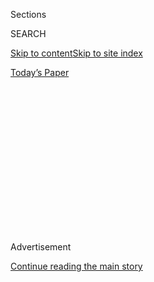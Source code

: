 <div id="app">

<div>

<div>

<div>

<div class="NYTAppHideMasthead css-1q2w90k e1suatyy0">

<div class="section css-ui9rw0 e1suatyy2">

<div class="css-eph4ug er09x8g0">

<div class="css-6n7j50">

</div>

<span class="css-1dv1kvn">Sections</span>

<div class="css-10488qs">

<span class="css-1dv1kvn">SEARCH</span>

</div>

[Skip to content](#site-content)[Skip to site
index](#site-index)

</div>

<div class="css-10698na e1huz5gh0">

</div>

</div>

<div id="masthead-bar-one" class="section hasLinks css-15hmgas e1csuq9d3">

<div class="css-uqyvli e1csuq9d0">

</div>

<div class="css-1uqjmks e1csuq9d1">

</div>

<div class="css-9e9ivx">

[](https://myaccount.nytimes.com/auth/login?response_type=cookie&client_id=vi)

</div>

<div class="css-1bvtpon e1csuq9d2">

[Today’s
Paper](https://www.nytimes.com/section/todayspaper)

</div>

</div>

</div>

</div>

<div data-aria-hidden="false">

<div id="site-content" data-role="main">

<div>

<div class="css-1aor85t" style="opacity:0.000000001;z-index:-1;visibility:hidden">

<div class="css-1hqnpie">

<div class="css-epjblv">

<span class="css-17xtcya">[Opinion](/section/opinion)</span><span class="css-x15j1o">|</span><span class="css-fwqvlz">Republicans
Are Ready for the Don Draper
Method</span>

</div>

<div class="css-k008qs">

<div class="css-1iwv8en">

<span class="css-18z7m18"></span>

<div>

</div>

</div>

<span class="css-1n6z4y">https://nyti.ms/3i9uvjF</span>

<div class="css-1705lsu">

<div class="css-4xjgmj">

<div class="css-4skfbu" data-role="toolbar" data-aria-label="Social Media Share buttons, Save button, and Comments Panel with current comment count" data-testid="share-tools">

  - 
  - 
  - 
  - 
    
    <div class="css-6n7j50">
    
    </div>

  - 
  - 

</div>

</div>

</div>

</div>

</div>

</div>

<div id="NYT_TOP_BANNER_REGION" class="css-13pd83m">

</div>

<div id="top-wrapper" class="css-1sy8kpn">

<div id="top-slug" class="css-l9onyx">

Advertisement

</div>

[Continue reading the main
story](#after-top)

<div class="ad top-wrapper" style="text-align:center;height:100%;display:block;min-height:250px">

<div id="top" class="place-ad" data-position="top" data-size-key="top">

</div>

</div>

<div id="after-top">

</div>

</div>

<div>

<div class="css-v5btjw etb61u70">

<div class="css-v05ibm etb61u71">

[Opinion](/section/opinion)

</div>

</div>

<div id="sponsor-wrapper" class="css-1hyfx7x">

<div id="sponsor-slug" class="css-19vbshk">

Supported by

</div>

[Continue reading the main
story](#after-sponsor)

<div id="sponsor" class="ad sponsor-wrapper" style="text-align:center;height:100%;display:block">

</div>

<div id="after-sponsor">

</div>

</div>

<div class="css-186x18t">

</div>

<div class="css-1vkm6nb ehdk2mb0">

# Republicans Are Ready for the Don Draper Method

</div>

The coronavirus relief debate has Republicans falling back into
pre-Trump grooves.

<div class="css-18e8msd">

<div class="css-vp77d3 epjyd6m0">

<div class="css-1p10dcb ey68jwv0" data-aria-hidden="true">

[![Ross
Douthat](https://static01.nyt.com/images/2018/04/03/opinion/ross-douthat/ross-douthat-thumbLarge.png
"Ross Douthat")](https://www.nytimes.com/by/ross-douthat)

</div>

<div class="css-1baulvz">

By [<span class="css-1baulvz last-byline" itemprop="name">Ross
Douthat</span>](https://www.nytimes.com/by/ross-douthat)

<div class="css-8atqhb">

Opinion Columnist

</div>

</div>

</div>

  - Aug. 4,
    2020

  - 
    
    <div class="css-4xjgmj">
    
    <div class="css-pvvomx" data-role="toolbar" data-aria-label="Social Media Share buttons, Save button, and Comments Panel with current comment count" data-testid="share-tools">
    
      - 
      - 
      - 
      - 
        
        <div class="css-6n7j50">
        
        </div>
    
      - 
      - 
    
    </div>
    
    </div>

</div>

<div class="css-79elbk" data-testid="photoviewer-wrapper">

<div class="css-z3e15g" data-testid="photoviewer-wrapper-hidden">

</div>

<div class="css-1a48zt4 ehw59r15" data-testid="photoviewer-children">

![<span class="css-cnj6d5 e1z0qqy90" itemprop="copyrightHolder"><span class="css-1ly73wi e1tej78p0">Credit...</span><span><span>Brandon
Dill/Getty
Images</span></span></span>](https://static01.nyt.com/images/2020/08/04/opinion/04douthatSub/04douthatSub-articleLarge.jpg?quality=75&auto=webp&disable=upscale)

</div>

</div>

</div>

<div class="section meteredContent css-1r7ky0e" name="articleBody" itemprop="articleBody">

<div class="css-1fanzo5 StoryBodyCompanionColumn">

<div class="css-53u6y8">

“This never happened. It will *shock* you how much it never happened.”

This is a Don Draper line from “Mad Men,”
[delivered](https://www.youtube.com/watch?v=kEMe3wj-QuM) as advice he
earned the hard way, when he stole another man’s identity and left his
own behind.

It’s also the way that many Republican senators hope to deal with the
memory of the Trump era, assuming that they wake up on Nov. 4 (or
whenever the ballot counting ends) and discover that the president has
not been re-elected.

Acting as if Trumpism “never happened” doesn’t just mean they want to
blot out their memories of Trump himself, his Twitter feed, their
unwilling ring-kissing, all the rest. It means that many of them believe
that Trump’s election was essentially an accident, a fluke, a temporary
hiatus from the kind of conservative politics they’re comfortable
practicing, and so if he loses there’s no reason the Republican Party
can’t go back to the way things used to be.

One of the last times I was in Washington, in days when it was still
normal to hop a plane to our nation’s capital, a smart Republican
staffer remarked to me that out of his entire caucus, only a small group
of senators thought the G.O.P. had something significant to learn from
Trump’s ascent.

</div>

</div>

<div class="css-1fanzo5 StoryBodyCompanionColumn">

<div class="css-53u6y8">

The rest were ready for the Draper method.

You can see that readiness at work already in the internal Republican
debates about the latest round of coronavirus relief. These debates are
somewhat mystifying if you believe that the party has been remade in
Trump’s populist image, or alternatively if you just believe that the
G.O.P. is full of cynics who attack deficits under Democrats but happily
spend whatever it takes to stay in power. Neither theory explains the
Republican determination to dramatically underbid the Democrats on
relief spending three months before an election, nor the emergence of a
faction within the Senate Republicans that doesn’t want to spend more
money on relief at all.

But these developments are easier to understand if you see the
Republican Senate, in what feels like the twilight of the Trump
presidency, instinctively returning to its pre-Trump battle lines. The
anti-relief faction, with its sudden warnings about deficits, is eager
to revive the Tea Party spirit, and its would-be leaders are ur-Tea
Partyers like Rand Paul and Ted Cruz. The faction that wants to spend
less than the Democrats but ultimately wants to strike a deal is playing
the same beleaguered-establishmentarian role that John Boehner and Mitch
McConnell played in the pre-Trump party — and of course McConnell is
still leading it. And the fact that neither approach seems responsive to
the actual crisis unfolding in America right now doesn’t matter: The old
Tea Party-establishment battle — a battle over *whether to cut a deal at
all*, more than *what should be in it* — is still the Republican comfort
zone, and the opportunity to slip back into that groove is just too
tempting to resist.

Of course there is cynicism as well as ideological comfort at work. Some
of the Republicans rediscovering deficit hawkishness — including
non-senators like [Nikki
Haley](https://medium.com/@nikkihaley/a-day-of-reckoning-is-coming-with-the-national-debt-c30296bffe50)
— are taking a Joe Biden presidency for granted and positioning
themselves as the foes of a big-government liberalism before it even
takes power, in the hopes of becoming the leaders of the post-2020
opposition.

But it’s not clear that self-interest rightly understood would incline
an ambitious Republican to bring back the old Tea Party spirit. After
all, the lesson of 2016 was that Ted Cruz didn’t win, and instead True
Conservatism as defined by the right’s ideological enforcers got
thrashed by a real-estate mogul who promised big, beautiful health care
and infrastructure and a whole bunch of things that it turned out
Republican voters favored even if their party’s activists did not. So if
running the Tea Party play again reflects cynicism, then it’s a highly
motivated cynicism — with the motivation being the palpable desire of
most Republican senators to look back on the Trump experience and recite
the Draper catechism: *This never happened*.

Most, but not all: There is also that group my staffer friend mentioned,
the senators who accept that Trumpism really happened, and who envision
a different party on the other side.

</div>

</div>

<div class="css-1fanzo5 StoryBodyCompanionColumn">

<div class="css-53u6y8">

You can identify the members of this group both by their willingness to
spend money in the current crisis and by their interest in how it might
be spent. That means Marco Rubio
[spearheading](https://www.rubio.senate.gov/public/index.cfm/2020/7/rubio-collins-introduce-phase-iv-small-business-relief-package)
the small business relief bill. It means Josh Hawley
[pushing](https://www.hawley.senate.gov/sites/default/files/2020-04/Getting-America-Back-to-Work_0.pdf)
for the federal government to pre-empt layoffs by paying a chunk of
worker salaries. It means Tom Cotton
[defending](https://www.washingtonpost.com/politics/2020/07/22/daily-202-cruz-vs-cotton-clash-coronavirus-deficits-may-preview-2024-contest-post-trump-gop/)
crisis spending against Cruz’s attack. It means Mitt Romney
[leading](https://www.romney.senate.gov/romney-cassidy-daines-rubio-call-family-focused-economic-impact-payments-coronavirus-relief)
a push to put more of the federal stimulus payments in the hands of
families with kids.

Notably, all of these figures have had differing approaches to Trump the
man: Romney famously in opposition, Cotton and Hawley fully on-side,
Rubio somewhere in between. And the same diversity shows up among the
born-again deficit hawks, a group that includes not just reliable Trump
allies but also the 2016 Never Trumper [Ben
Sasse](https://www.sasse.senate.gov/public/index.cfm/2020/7/sasse-statement-on-intra-democratic-mnuchin-pelosi-negotiations).

So Republican divisions over Trump himself are somewhat different from
Republican divisions over what to learn from Trumpism. A figure like
Romney is anti-Trump, but he might be friendlier to post-Trump populism,
while Cruz and Paul have ended up pro-Trump but will probably revert to
their libertarian roots once he’s gone.

Or, I should say, if he ever goes. Because the trouble with both the
Draper method and the “this happened, let’s learn from it” approaches to
the Trump experience is that they assume not only that Trump will lose
(a strong bet but of course not a certain one) but also that in defeat
he will recede sufficiently to be willfully forgotten, or allow a more
robust nationalism supplant his ersatz, personalized version.

Will he? I don’t know. No politician’s mystique is permanent; maybe a
sweeping defeat will really be the end of Trump’s. But nobody should be
surprised if the desires that are so palpable among Republican senators
right now — both the yearning for a simple return to the status quo ante
and the hope for a better, smarter populism — will have to contend,
across a Biden presidency, with an alternative embodied either by a
scion or by the man himself: the dream of a Trump Restoration.

</div>

</div>

<div>

</div>

<div>

</div>

<div class="css-1fanzo5 StoryBodyCompanionColumn">

<div class="css-53u6y8">

*The Times is committed to publishing* [*a diversity of
letters*](https://www.nytimes.com/2019/01/31/opinion/letters/letters-to-editor-new-york-times-women.html)
*to the editor. We’d like to hear what you think about this or any of
our articles. Here are some*
[*tips*](https://help.nytimes.com/hc/en-us/articles/115014925288-How-to-submit-a-letter-to-the-editor)*.
And here’s our email:*
[*letters@nytimes.com*](mailto:letters@nytimes.com)*.*

*Follow The New York Times Opinion section on*
[*Facebook*](https://www.facebook.com/nytopinion)*,* [*Twitter
(@NYTOpinion)*](http://twitter.com/NYTOpinion) *and*
[*Instagram*](https://www.instagram.com/nytopinion/)*, join the Facebook
political discussion group,* [*Voting While
Female*](https://www.facebook.com/groups/votingwhilefemale/)*.*

</div>

</div>

</div>

<div>

</div>

<div>

</div>

<div>

</div>

<div>

<div id="bottom-wrapper" class="css-1ede5it">

<div id="bottom-slug" class="css-l9onyx">

Advertisement

</div>

[Continue reading the main
story](#after-bottom)

<div id="bottom" class="ad bottom-wrapper" style="text-align:center;height:100%;display:block;min-height:90px">

</div>

<div id="after-bottom">

</div>

</div>

</div>

</div>

</div>

## Site Index

<div>

</div>

## Site Information Navigation

  - [© <span>2020</span> <span>The New York Times
    Company</span>](https://help.nytimes.com/hc/en-us/articles/115014792127-Copyright-notice)

<!-- end list -->

  - [NYTCo](https://www.nytco.com/)
  - [Contact
    Us](https://help.nytimes.com/hc/en-us/articles/115015385887-Contact-Us)
  - [Work with us](https://www.nytco.com/careers/)
  - [Advertise](https://nytmediakit.com/)
  - [T Brand Studio](http://www.tbrandstudio.com/)
  - [Your Ad
    Choices](https://www.nytimes.com/privacy/cookie-policy#how-do-i-manage-trackers)
  - [Privacy](https://www.nytimes.com/privacy)
  - [Terms of
    Service](https://help.nytimes.com/hc/en-us/articles/115014893428-Terms-of-service)
  - [Terms of
    Sale](https://help.nytimes.com/hc/en-us/articles/115014893968-Terms-of-sale)
  - [Site
    Map](https://spiderbites.nytimes.com)
  - [Help](https://help.nytimes.com/hc/en-us)
  - [Subscriptions](https://www.nytimes.com/subscription?campaignId=37WXW)

</div>

</div>

</div>

</div>
